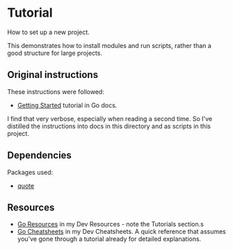 # Tutorial

How to set up a new project.

This demonstrates how to install modules and run scripts, rather than a good structure for large projects.


## Original instructions

These instructions were followed:

- [Getting Started](https://golang.org/doc/tutorial/getting-started) tutorial in Go docs.

I find that very verbose, especially when reading a second time. So I've distilled the instructions into docs in this directory and as scripts in this project.


## Dependencies

Packages used:

- [quote](https://pkg.go.dev/rsc.io/quote)


## Resources

- [Go Resources](https://michaelcurrin.github.io/dev-resources/resources/go/) in my Dev Resources - note the Tutorials section.s
- [Go Cheatsheets](https://michaelcurrin.github.io/dev-cheatsheets/cheatsheets/go/) in my Dev Cheatsheets. A quick reference that assumes you've gone through a tutorial already for detailed explanations.
